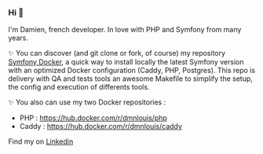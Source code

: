 ### Hi 👋
I'm Damien, french developer. In love with PHP and Symfony from many years.

✨ You can discover (and git clone or fork, of course) my repository [Symfony Docker](https://github.com/damien-louis/symfony-docker), a quick way to install locally the latest Symfony version with an optimized Docker configuration (Caddy, PHP, Postgres).  This repo is delivery with QA and tests tools an awesome Makefile to simplify the setup, the config and execution of differents tools.

✨ You also can use my two Docker repositories : 
- PHP : https://hub.docker.com/r/dmnlouis/php
- Caddy : https://hub.docker.com/r/dmnlouis/caddy


Find my on [Linkedin](https://www.linkedin.com/in/damien-louis/)
